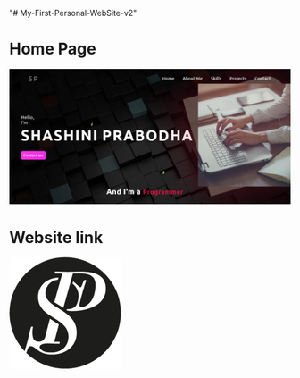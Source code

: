 "# My-First-Personal-WebSite-v2" 

# Home Page
![image](https://github.com/Shashini-Prabodha/My-First-Personal-WebSite-v2/blob/master/demo/homepage.png)

# Website link
[![Shashini](https://github.com/Shashini-Prabodha/My-First-Personal-WebSite-v2/blob/master/demo/logo.png)](https://shashini-prabodha.github.io/My-First-Personal-WebSite-v2/)


